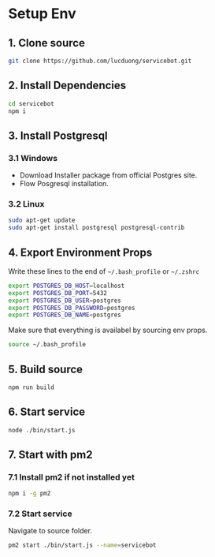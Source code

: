 # Setup Env

## 1. Clone source
```bash 
git clone https://github.com/lucduong/servicebot.git
```

## 2. Install Dependencies
```bash
cd servicebot
npm i
```

## 3. Install Postgresql
### 3.1 Windows
- Download Installer package from official Postgres site.
- Flow Posgresql installation.

### 3.2 Linux
```bash
sudo apt-get update
sudo apt-get install postgresql postgresql-contrib
```

## 4. Export Environment Props
Write these lines to the end of `~/.bash_profile` or `~/.zshrc`
```bash
export POSTGRES_DB_HOST=localhost
export POSTGRES_DB_PORT=5432
export POSTGRES_DB_USER=postgres
export POSTGRES_DB_PASSWORD=postgres
export POSTGRES_DB_NAME=postgres
```

Make sure that everything is availabel by sourcing env props.
```bash
source ~/.bash_profile
```

## 5. Build source
```bash
npm run build
```

## 6. Start service
```bash
node ./bin/start.js
```

## 7. Start with pm2
### 7.1 Install pm2 if not installed yet
```bash
npm i -g pm2
```

### 7.2 Start service
Navigate to source folder.

```bash
pm2 start ./bin/start.js --name=servicebot
```

